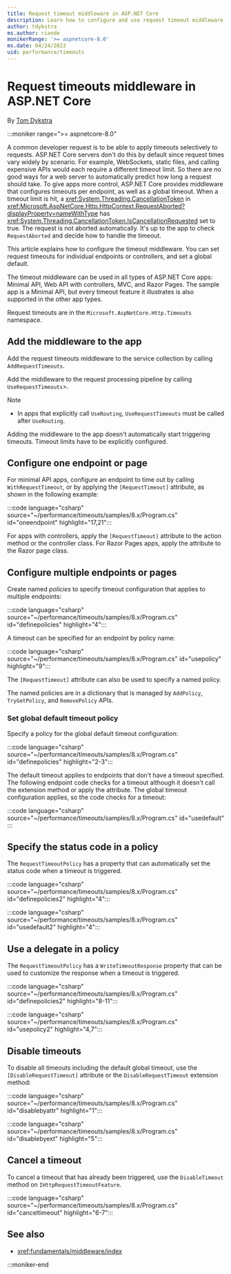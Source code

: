 ```yaml
---
title: Request timeout middleware in ASP.NET Core
description: Learn how to configure and use request timeout middleware in ASP.NET Core.
author: tdykstra
ms.author: riande
monikerRange: '>= aspnetcore-8.0'
ms.date: 04/24/2023
uid: performance/timeouts
---
```

# Request timeouts middleware in ASP.NET Core

By [Tom Dykstra](https://github.com/tdykstra)

:::moniker range=">= aspnetcore-8.0"

A common developer request is to be able to apply timeouts selectively to requests. ASP.NET Core servers don't do this by default since request times vary widely by scenario. For example, WebSockets, static files, and calling expensive APIs would each require a different timeout limit. So there are no good ways for a web server to automatically predict how long a request should take. To give apps more control, ASP.NET Core provides middleware that configures timeouts per endpoint, as well as a global timeout. When a timeout limit is hit, a <xref:System.Threading.CancellationToken> in <xref:Microsoft.AspNetCore.Http.HttpContext.RequestAborted?displayProperty=nameWithType> has <xref:System.Threading.CancellationToken.IsCancellationRequested> set to true. The request is not aborted automatically. It's up to the app to check `RequestAborted` and decide how to handle the timeout.

This article explains how to configure the timeout middleware. You can set request timeouts for individual endpoints or controllers, and set a global default.

The timeout middleware can be used in all types of ASP.NET Core apps: Minimal API, Web API with controllers, MVC, and Razor Pages. The sample app is a Minimal API, but every timeout feature it illustrates is also supported in the other app types.

Request timeouts are in the `Microsoft.AspNetCore.Http.Timeouts` namespace.

## Add the middleware to the app

Add the request timeouts middleware to the service collection by calling `AddRequestTimeouts`.

Add the middleware to the request processing pipeline by calling `UseRequestTimeouts`>.

> [!NOTE]
> * In apps that explicitly call `UseRouting`, `UseRequestTimeouts` must be called after `UseRouting`.

Adding the middleware to the app doesn't automatically start triggering timeouts. Timeout limits have to be explicitly configured.

## Configure one endpoint or page

For minimal API apps, configure an endpoint to time out by calling `WithRequestTimeout`, or by applying the `[RequestTimeout]` attribute, as shown in the following example:

:::code language="csharp" source="~/performance/timeouts/samples/8.x/Program.cs" id="oneendpoint" highlight="17,21":::

For apps with controllers, apply the `[RequestTimeout]` attribute to the action method or the controller class. For Razor Pages apps, apply the attribute to the Razor page class.

## Configure multiple endpoints or pages

Create named *policies* to specify timeout configuration that applies to multiple endpoints:

:::code language="csharp" source="~/performance/timeouts/samples/8.x/Program.cs" id="definepolicies" highlight="4":::

A timeout can be specified for an endpoint by policy name:

:::code language="csharp" source="~/performance/timeouts/samples/8.x/Program.cs" id="usepolicy" highlight="9":::

The `[RequestTimeout]` attribute can also be used to specify a named policy.

The named policies are in a dictionary that is managed by `AddPolicy`, `TryGetPolicy`, and `RemovePolicy` APIs.

### Set global default timeout policy

Specify a policy for the global default timeout configuration:

:::code language="csharp" source="~/performance/timeouts/samples/8.x/Program.cs" id="definepolicies" highlight="2-3":::

The default timeout applies to endpoints that don't have a timeout specified. The following endpoint code checks for a timeout although it doesn't call the extension method or apply the attribute. The global timeout configuration applies, so the code checks for a timeout:

:::code language="csharp" source="~/performance/timeouts/samples/8.x/Program.cs" id="usedefault" :::

## Specify the status code in a policy

The `RequestTimeoutPolicy` has a property that can automatically set the status code when a timeout is triggered.

:::code language="csharp" source="~/performance/timeouts/samples/8.x/Program.cs" id="definepolicies2" highlight="4":::

:::code language="csharp" source="~/performance/timeouts/samples/8.x/Program.cs" id="usedefault2" highlight="4":::

## Use a delegate in a policy

The `RequestTimeoutPolicy` has a `WriteTimeoutResponse` property that can be used to customize the response when a timeout is triggered.

:::code language="csharp" source="~/performance/timeouts/samples/8.x/Program.cs" id="definepolicies2" highlight="8-11":::

:::code language="csharp" source="~/performance/timeouts/samples/8.x/Program.cs" id="usepolicy2" highlight="4,7":::

## Disable timeouts

To disable all timeouts including the default global timeout, use the `[DisableRequestTimeout]` attribute or the `DisableRequestTimeout` extension method:

:::code language="csharp" source="~/performance/timeouts/samples/8.x/Program.cs" id="disablebyattr" highlight="1":::

:::code language="csharp" source="~/performance/timeouts/samples/8.x/Program.cs" id="disablebyext" highlight="5":::

## Cancel a timeout

To cancel a timeout that has already been triggered, use the `DisableTimeout` method on `IHttpRequestTimeoutFeature`.

:::code language="csharp" source="~/performance/timeouts/samples/8.x/Program.cs" id="canceltimeout" highlight="6-7":::

## See also

* <xref:fundamentals/middleware/index>

:::moniker-end
